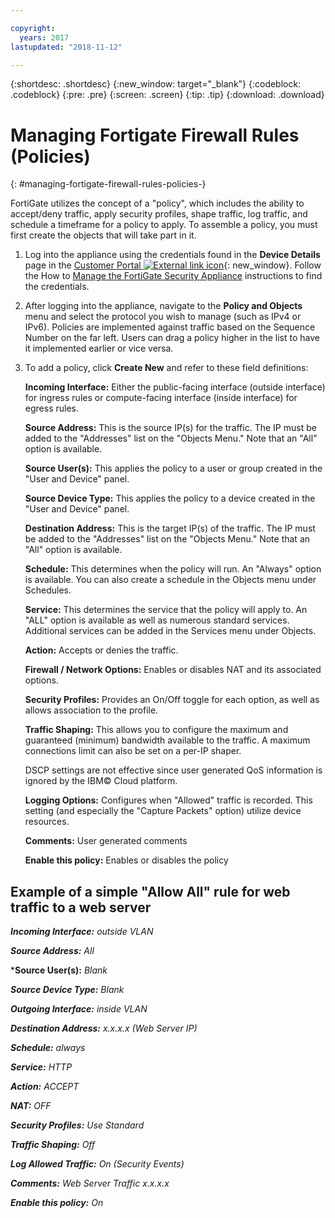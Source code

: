 ```yaml
---

copyright:
  years: 2017
lastupdated: "2018-11-12"

---
```


{:shortdesc: .shortdesc}
{:new_window: target="_blank"}
{:codeblock: .codeblock}
{:pre: .pre}
{:screen: .screen}
{:tip: .tip}
{:download: .download}

# Managing Fortigate Firewall Rules (Policies)
{: #managing-fortigate-firewall-rules-policies-}

FortiGate utilizes the concept of a "policy", which includes the ability to accept/deny traffic, apply security profiles, shape traffic, log traffic, and schedule a timeframe for a policy to apply. To assemble a policy, you must first create the objects that will take part in it. 

1. Log into the appliance using the credentials found in the **Device Details** page in the [Customer Portal ![External link icon](../../icons/launch-glyph.svg "External link icon")](https://control.softlayer.com/){: new_window}. Follow the How to [Manage the FortiGate Security Appliance](/docs/infrastructure/fortigate-1g?topic=fortigate-1g-managing-the-fortigate-security-appliance-1gbps) instructions to find the credentials.
2. After logging into the appliance, navigate to the **Policy and Objects** menu and select the protocol you wish to manage (such as IPv4 or IPv6). Policies are implemented against traffic based on the Sequence Number on the far left. Users can drag a policy higher in the list to have it implemented earlier or vice versa.
3. To add a policy, click **Create New** and refer to these field definitions:

    **Incoming Interface:** Either the public-facing interface (outside interface) for ingress rules or compute-facing interface (inside interface) for egress rules.

    **Source Address:** This is the source IP(s) for the traffic. The IP must be added to the "Addresses" list on the "Objects Menu." Note that an "All" option is available.

    **Source User(s):** This applies the policy to a user or group created in the "User and Device" panel.

    **Source Device Type:** This applies the policy to a device created in the "User and Device" panel.

    **Destination Address:** This is the target IP(s) of the traffic. The IP must be added to the "Addresses" list on the "Objects Menu." Note that an "All" option is available.

    **Schedule:** This determines when the policy will run. An "Always" option is available. You can also create a schedule in the Objects menu under Schedules.

    **Service:** This determines the service that the policy will apply to. An "ALL" option is available as well as numerous standard services. Additional services can be added in the Services menu under Objects.

    **Action:** Accepts or denies the traffic. 

    **Firewall / Network Options:** Enables or disables NAT and its associated options.

    **Security Profiles:** Provides an On/Off toggle for each option, as well as allows association to the profile.

    **Traffic Shaping:** This allows you to configure the maximum and guaranteed (minimum) bandwidth available to the traffic. A maximum connections limit can also be set on a per-IP shaper. 

    DSCP settings are not effective since user generated QoS information is ignored by the IBM© Cloud platform.

    **Logging Options:** Configures when "Allowed" traffic is recorded. This setting (and especially the "Capture Packets" option) utilize device resources.

    **Comments:** User generated comments

    **Enable this policy:** Enables or disables the policy

## Example of a simple "Allow All" rule for web traffic to a web server

***Incoming Interface:*** *outside VLAN*

***Source Address:*** *All*

***Source User(s):** *Blank*

***Source Device Type:*** *Blank*

***Outgoing Interface:*** *inside VLAN*

***Destination Address:*** *x.x.x.x (Web Server IP)*

***Schedule:*** *always*

***Service:*** *HTTP*

***Action:*** *ACCEPT*

***NAT:*** *OFF*

***Security Profiles:*** *Use Standard*

***Traffic Shaping:*** *Off*

***Log Allowed Traffic:*** *On (Security Events)*

***Comments:*** *Web Server Traffic x.x.x.x*

***Enable this policy:*** *On*
